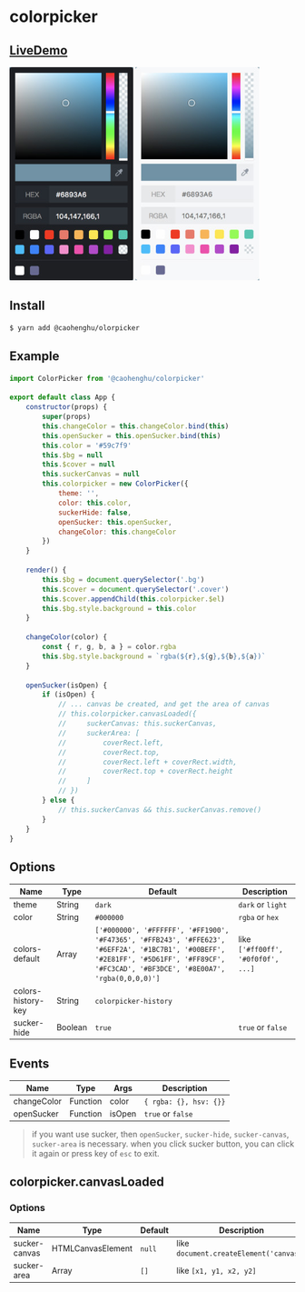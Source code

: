 # colorpicker

## [LiveDemo](https://caohenghu.github.io/colorpicker/)

![preview-dark](https://raw.githubusercontent.com/caohenghu/colorpicker/master/src/img/preview-dark.jpg)
![preview-light](https://raw.githubusercontent.com/caohenghu/colorpicker/master/src/img/preview-light.jpg)

## Install

```bash
$ yarn add @caohenghu/olorpicker
```

## Example

```javascript
import ColorPicker from '@caohenghu/colorpicker'

export default class App {
    constructor(props) {
        super(props)
        this.changeColor = this.changeColor.bind(this)
        this.openSucker = this.openSucker.bind(this)
        this.color = '#59c7f9'
        this.$bg = null
        this.$cover = null
        this.suckerCanvas = null
        this.colorpicker = new ColorPicker({
            theme: '',
            color: this.color,
            suckerHide: false,
            openSucker: this.openSucker,
            changeColor: this.changeColor
        })
    }

    render() {
        this.$bg = document.querySelector('.bg')
        this.$cover = document.querySelector('.cover')
        this.$cover.appendChild(this.colorpicker.$el)
        this.$bg.style.background = this.color
    }

    changeColor(color) {
        const { r, g, b, a } = color.rgba
        this.$bg.style.background = `rgba(${r},${g},${b},${a})`
    }

    openSucker(isOpen) {
        if (isOpen) {
            // ... canvas be created, and get the area of canvas
            // this.colorpicker.canvasLoaded({
            //     suckerCanvas: this.suckerCanvas,
            //     suckerArea: [
            //         coverRect.left,
            //         coverRect.top,
            //         coverRect.left + coverRect.width,
            //         coverRect.top + coverRect.height
            //     ]
            // })
        } else {
            // this.suckerCanvas && this.suckerCanvas.remove()
        }
    }
}
```

## Options

| Name               | Type    | Default                                                                                                                                                                                  | Description                        |
| ------------------ | ------- | ---------------------------------------------------------------------------------------------------------------------------------------------------------------------------------------- | ---------------------------------- |
| theme              | String  | `dark`                                                                                                                                                                                   | `dark` or `light`                  |
| color              | String  | `#000000`                                                                                                                                                                                | `rgba` or `hex`                    |
| colors-default     | Array   | `['#000000', '#FFFFFF', '#FF1900', '#F47365', '#FFB243', '#FFE623', '#6EFF2A', '#1BC7B1', '#00BEFF', '#2E81FF', '#5D61FF', '#FF89CF', '#FC3CAD', '#BF3DCE', '#8E00A7', 'rgba(0,0,0,0)']` | like `['#ff00ff', '#0f0f0f', ...]` |
| colors-history-key | String  | `colorpicker-history`                                                                                                                                                                    |
| sucker-hide        | Boolean | `true`                                                                                                                                                                                   | `true` or `false`                  |

## Events

| Name        | Type     | Args   | Description            |
| ----------- | -------- | ------ | ---------------------- |
| changeColor | Function | color  | `{ rgba: {}, hsv: {}}` |
| openSucker  | Function | isOpen | `true` or `false`      |

> if you want use sucker, then `openSucker`, `sucker-hide`, `sucker-canvas`, `sucker-area` is necessary. when you click sucker button, you can click it again or press key of `esc` to exit.

## colorpicker.canvasLoaded

### Options

| Name          | Type              | Default | Description                             |
| ------------- | ----------------- | ------- | --------------------------------------- |
| sucker-canvas | HTMLCanvasElement | `null`  | like `document.createElement('canvas')` |
| sucker-area   | Array             | `[]`    | like `[x1, y1, x2, y2]`                 |
